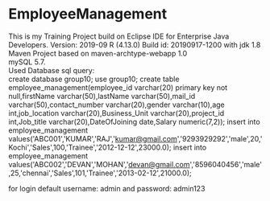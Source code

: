 # EmployeeManagement
This is my Training Project
build on Eclipse IDE for Enterprise Java Developers. Version: 2019-09 R (4.13.0) Build id: 20190917-1200 with jdk 1.8 <br>
Maven Project based on maven-archtype-webapp 1.0 <br>
mySQL 5.7. <br>
Used Database sql query:<br>
create database group10;
use group10;
create table employee_management(employee_id varchar(20) primary key not null,firstName varchar(50),lastName varchar(50),mail_id varchar(50),contact_number varchar(20),gender varchar(10),age int,job_location varchar(20),Business_Unit varchar(20),project_id int,Job_title varchar(20),DateOfJoining date,Salary numeric(7,2));
insert into employee_management values('ABC001','KUMAR','RAJ','kumar@gmail.com','9293929292','male',20,'Kochi','Sales',100,'Trainee','2012-12-12',23000.0);
insert into employee_management values('ABC002','DEVAN','MOHAN','devan@gmail.com','8596040456','male',25,'chennai','Sales',101,'Trainee','2013-02-12',21000.0);

for login default username: admin and password: admin123

